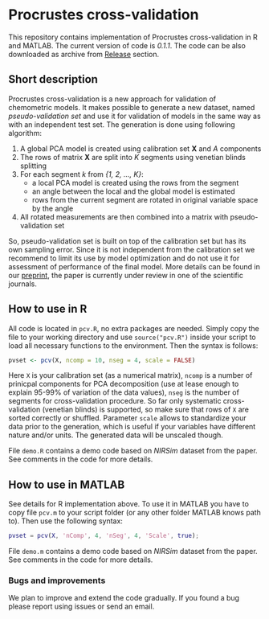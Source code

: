 # Procrustes cross-validation

This repository contains implementation of Procrustes cross-validation in R and MATLAB. The current version of code is *0.1.1*. The code can be also downloaded as archive from [Release](https://github.com/svkucheryavski/pcv/releases) section.

## Short description

Procrustes cross-validation is a new approach for validation of chemometric models. It makes possible to generate a new dataset, named *pseudo-validation set* and use it for validation of models in the same way as with an independent test set. The generation is done using following algorithm:

1. A global PCA model is created using calibration set **X** and *A* components
2. The rows of matrix **X** are split into *K* segments using venetian blinds splitting
3. For each segment *k* from *{1, 2, ..., K}*:
    * a local PCA model is created using the rows from the segment
    * an angle between the local and the global model is estimated
    * rows from the current segment are rotated in original variable space by the angle
4. All rotated measurements are then combined into a matrix with pseudo-validation set

So, pseudo-validation set is built on top of the calibration set but has its own sampling error. Since it is not independent from the calibration set we recommend to limit its use by model optimization and do not use it for assessment of performance of the final model. More details can be found in our [preprint](), the paper is currently under review in one of the scientific journals.

## How to use in R

All code is located in `pcv.R`, no extra packages are needed. Simply copy the file to your working directory and use `source("pcv.R")` inside your script to load all necessary functions to the environment. Then the syntax is follows:

```r
pvset <- pcv(X, ncomp = 10, nseg = 4, scale = FALSE)
```

Here `X` is your calibration set (as a numerical matrix), `ncomp` is a number of prinicpal components for PCA decomposition (use at lease enough to explain 95-99% of variation of the data values), `nseg` is the number of segments for cross-validation procedure. So far only systematic cross-validation (venetian blinds) is supported, so make sure that rows of `X` are sorted correctly or shuffled. Parameter `scale` allows to standardize your data prior to the generation, which is useful if your variables have different nature and/or units. The generated data will be unscaled though.

File `demo.R` contains a demo code based on $NIRSim$ dataset from the paper. See comments in the code for more details.

## How to use in MATLAB

See details for R implementation above.  To use it in MATLAB you have to copy file `pcv.m` to your script folder (or any other folder MATLAB knows path to). Then use the following syntax:

```matlab
pvset = pcv(X, 'nComp', 4, 'nSeg', 4, 'Scale', true);
```

File `demo.m` contains a demo code based on $NIRSim$ dataset from the paper. See comments in the code for more details.

### Bugs and improvements

We plan to improve and extend the code gradually. If you found a bug please report using issues or send an email.




